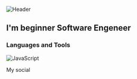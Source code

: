![Header](https://github.com/XiriKiri313/XiriKiri313/blob/main/dante-guitar.gif)

## I'm beginner Software Engeneer 

### Languages and Tools
![JavaScript](https://img.shields.io/badge/-JavaScript-#ffff0d?style=for-the-badge&logo=javascript&logoColor=#000000)

My social
